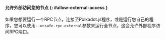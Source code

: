 #### 允许外部访问您的节点 {: #allow-external-access }

如果您想要运行一个RPC节点，连接至Polkadot.js程序，或是运行您自己的程序，您可以使用`--unsafe-rpc-external`参数来运行全节点，这会允许外部程序访问RPC端口。